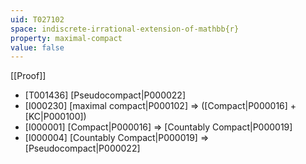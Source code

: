 ```yaml
---
uid: T027102
space: indiscrete-irrational-extension-of-mathbb{r}
property: maximal-compact
value: false
---
```

[[Proof]]

* [T001436] [Pseudocompact|P000022]
* [I000230] [maximal compact|P000102] => ([Compact|P000016] + [KC|P000100])
* [I000001] [Compact|P000016] => [Countably Compact|P000019]
* [I000004] [Countably Compact|P000019] => [Pseudocompact|P000022]

